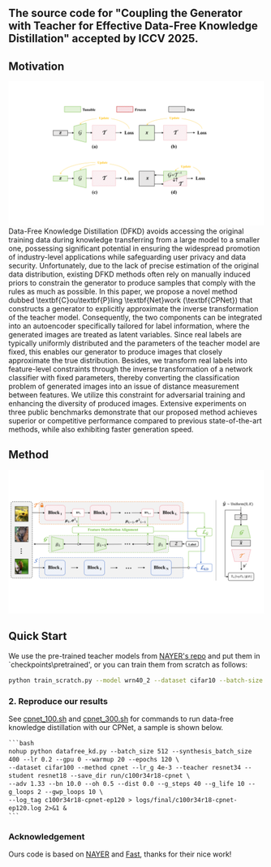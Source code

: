 ## The source code for "Coupling the Generator with Teacher for Effective Data-Free Knowledge Distillation" accepted by ICCV 2025.

## Motivation
![alt text](intro.png)
Data-Free Knowledge Distillation (DFKD) avoids accessing the original training data during knowledge transferring from a large model to a smaller one, possessing significant potential in ensuring the widespread promotion of industry-level applications while safeguarding user privacy and data security. Unfortunately, due to the lack of precise estimation of the original data distribution, existing DFKD methods often rely on manually induced priors to constrain the generator to produce samples that comply with the rules as much as possible. In this paper, we propose a novel method dubbed \textbf{C}ou\textbf{P}ling \textbf{Net}work (\textbf{CPNet}) that constructs a generator to explicitly approximate the inverse transformation of the teacher model. Consequently, the two components can be integrated into an autoencoder specifically tailored for label information, where the generated images are treated as latent variables. Since real labels are typically uniformly distributed and the parameters of the teacher model are fixed, this enables our generator to produce images that closely approximate the true distribution. Besides, we transform real labels into feature-level constraints through the inverse transformation of a network classifier with fixed parameters, thereby converting the classification problem of generated images into an issue of distance measurement between features. We utilize this constraint for adversarial training and enhancing the diversity of produced images. Extensive experiments on three public benchmarks demonstrate that our proposed method achieves superior or competitive performance compared to previous state-of-the-art methods, while also exhibiting faster generation speed.

## Method
![overview](framework.png)


## Quick Start

We use the pre-trained teacher models from [NAYER's repo](https://www.dropbox.com/sh/w8xehuk7debnka3/AABhoazFReE_5mMeyvb4iUWoa?dl=0) and put them in `checkpoints\pretrained', or you can train them from scratch as follows:

```bash
python train_scratch.py --model wrn40_2 --dataset cifar10 --batch-size 256 --lr 0.1 --epoch 200 --gpu 0
```
   
### 2. Reproduce our results
See [cpnet_100.sh](cpnet_100.sh) and [cpnet_300.sh](cpnet_300.sh) for commands to run data-free knowledge distillation with our CPNet, a sample is shown below.

    ```bash
    nohup python datafree_kd.py --batch_size 512 --synthesis_batch_size 400 --lr 0.2 --gpu 0 --warmup 20 --epochs 120 \
    --dataset cifar100 --method cpnet --lr_g 4e-3 --teacher resnet34 --student resnet18 --save_dir run/c100r34r18-cpnet \
    --adv 1.33 --bn 10.0 --oh 0.5 --dist 0.0 --g_steps 40 --g_life 10 --g_loops 2 --gwp_loops 10 \
    --log_tag c100r34r18-cpnet-ep120 > logs/final/c100r34r18-cpnet-ep120.log 2>&1 &
    ```

### Acknowledgement

Ours code is based on [NAYER](!https://github.com/tmtuan1307/NAYER) and [Fast](https://github.com/zju-vipa/Fast-Datafree), thanks for their nice work!

